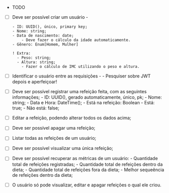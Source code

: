 - TODO 

- [ ] Deve ser possível criar um usuário -

      - ID: UUID(), único, primary key;
      - Nome: string;
      - Data de nascimento: date;
          - Deve fazer o cálculo da idade automaticamente.
      - Gẽnero: Enum[Homem, Mulher]

      ! Extra:
        - Peso: string;
        - Altura: string;
          - Fazer o cálculo de IMC utilizando o peso e altura.

- [ ] Identificar o usuário entre as requisições - 
      - Pesquiser sobre JWT depois e aperfeiçoar!

- [ ] Deve ser possível registrar uma refeição feita, com as seguintes informações;
      - ID: UUID(), gerado automaticamente, único, pk;
      - Nome: string;
      - Data e Hora: DateTime();
      - Está na refeição: Boolean
        - Está: true;
        - Não está: false;

- [ ] Editar a refeição, podendo alterar todos os dados acima;
- [ ] Deve ser possível apagar uma refeição;
- [ ] Listar todas as refeições de um usuário;
- [ ] Deve ser possível visualizar uma única refeição;
- [ ] Deve ser possível recuperar as métricas de um usuário:
      - Quantidade total de refeições registradas;
      - Quantidade total de refeições dentro da dieta;
      - Quantidade total de refeições fora da dieta;
      - Melhor sequeência de refeições dentro da dieta;
- [ ] O usuário só pode visualizar, editar e apagar refeições o qual ele criou.
